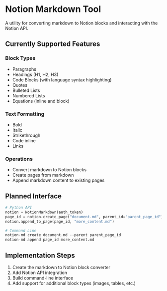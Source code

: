 # Notion Markdown Tool

A utility for converting markdown to Notion blocks and interacting with the Notion API.

## Currently Supported Features

### Block Types
- Paragraphs
- Headings (H1, H2, H3)
- Code Blocks (with language syntax highlighting)
- Quotes
- Bulleted Lists
- Numbered Lists
- Equations (inline and block)

### Text Formatting
- Bold
- Italic
- Strikethrough
- Code inline
- Links

### Operations
- Convert markdown to Notion blocks
- Create pages from markdown
- Append markdown content to existing pages

## Planned Interface

```python
# Python API
notion = NotionMarkdown(auth_token)
page_id = notion.create_page("document.md", parent_id="parent_page_id")
notion.append_to_page(page_id, "more_content.md")

# Command Line
notion-md create document.md --parent parent_page_id
notion-md append page_id more_content.md
```

## Implementation Steps
1. Create the markdown to Notion block converter
2. Add Notion API integration
3. Build command-line interface
4. Add support for additional block types (images, tables, etc.)


